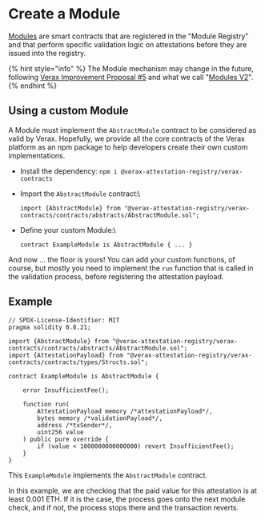 # Create a Module

[Modules](../../core-concepts/modules.md) are smart contracts that are registered in the "Module Registry" and that perform specific validation logic on attestations before they are issued into the registry.

{% hint style="info" %}
The Module mechanism may change in the future, following [Verax Improvement Proposal #5](https://community.ver.ax/t/allow-variable-modules-in-portals/51/2) and what we call "[Modules V2](https://github.com/Consensys/linea-attestation-registry/pull/562)".
{% endhint %}

## Using a custom Module

A Module must implement the `AbstractModule` contract to be considered as valid by Verax. Hopefully, we provide all the core contracts of the Verax platform as an npm package to help developers create their own custom implementations.

* Install the dependency: `npm i @verax-attestation-registry/verax-contracts`
*   Import the `AbstractModule` contract:\


    ```solidity
    import {AbstractModule} from "@verax-attestation-registry/verax-contracts/contracts/abstracts/AbstractModule.sol";
    ```
*   Define your custom Module:\


    ```solidity
    contract ExampleModule is AbstractModule { ... }
    ```

And now ... the floor is yours! You can add your custom functions, of course, but mostly you need to implement the `run` function that is called in the validation process, before registering the attestation payload.

## Example

```solidity
// SPDX-License-Identifier: MIT
pragma solidity 0.8.21;

import {AbstractModule} from "@verax-attestation-registry/verax-contracts/contracts/abstracts/AbstractModule.sol";
import {AttestationPayload} from "@verax-attestation-registry/verax-contracts/contracts/types/Structs.sol";

contract ExampleModule is AbstractModule {

    error InsufficientFee();

    function run(
        AttestationPayload memory /*attestationPayload*/,
        bytes memory /*validationPayload*/,
        address /*txSender*/,
        uint256 value
    ) public pure override {
        if (value < 1000000000000000) revert InsufficientFee();
    }
}
```

This `ExampleModule` implements the `AbstractModule` contract.

In this example, we are checking that the paid value for this attestation is at least 0.001 ETH. If it is the case, the process goes onto the next module check, and if not, the process stops there and the transaction reverts.

